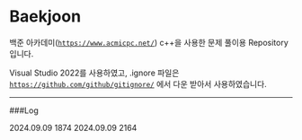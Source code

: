 # Baekjoon

백준 아카데미([`https://www.acmicpc.net/`][Baekjoon]) c++을 사용한 문제 풀이용 Repository 입니다.

Visual Studio 2022를 사용하였고, .ignore 파일은 [`https://github.com/github/gitignore/`][gitignore] 에서 다운 받아서 사용하였습니다.

[Baekjoon]: https://www.acmicpc.net/
[gitignore]: https://github.com/github/gitignore/

---
###Log

2024.09.09 1874
2024.09.09 2164
